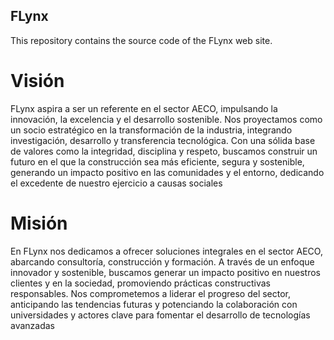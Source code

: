 ## FLynx
 This repository contains the source code of the FLynx web site.


# Visión
FLynx aspira a ser un referente en el sector AECO, impulsando la innovación, la excelencia y el desarrollo sostenible. Nos proyectamos como un socio estratégico en la transformación de la industria, integrando investigación, desarrollo y transferencia tecnológica. Con una sólida base de valores como la integridad, disciplina y respeto, buscamos construir un futuro en el que la construcción sea más eficiente, segura y sostenible, generando un impacto positivo en las comunidades y el entorno, dedicando el excedente de nuestro ejercicio a causas sociales

# Misión

En FLynx nos dedicamos a ofrecer soluciones integrales en el sector AECO, abarcando consultoría, construcción y formación. A través de un enfoque innovador y sostenible, buscamos generar un impacto positivo en nuestros clientes y en la sociedad, promoviendo prácticas constructivas responsables. Nos comprometemos a liderar el progreso del sector, anticipando las tendencias futuras y potenciando la colaboración con universidades y actores clave para fomentar el desarrollo de tecnologías avanzadas
